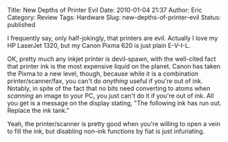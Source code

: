 Title: New Depths of Printer Evil
Date: 2010-01-04 21:37
Author: Eric
Category: Review
Tags: Hardware
Slug: new-depths-of-printer-evil
Status: published

I frequently say, only half-jokingly, that printers are evil. Actually I
love my HP LaserJet 1320, but my Canon Pixma 620 is just plain E-V-I-L.

<!--more-->
OK, pretty much any inkjet printer is devil-spawn, with the well-cited
fact that printer ink is the most expensive liquid on the planet. Canon
has taken the Pixma to a new level, though, because while it is a
combination printer/scanner/fax, you can't do *anything* useful if
you're out of ink. Notably, in spite of the fact that no bits need
converting to atoms when *scanning* an image to your PC, you just can't
do it if you're out of ink. All you get is a message on the display
stating, "The following ink has run out. Replace the ink tank."

Yeah, the printer/scanner is pretty good when you're willing to open a
vein to fill the ink, but disabling non-ink functions by fiat is just
infuriating.
